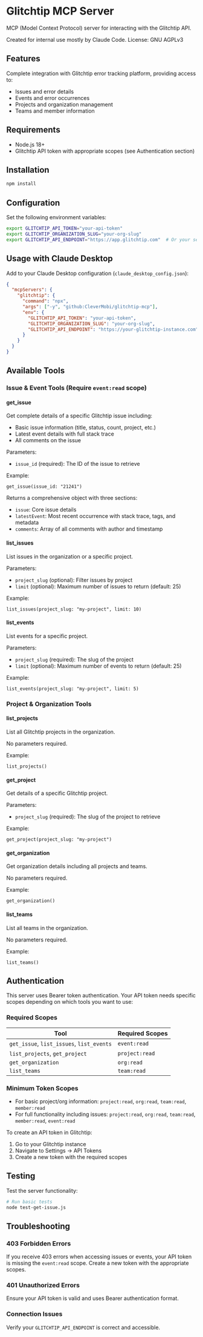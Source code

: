 # Glitchtip MCP Server

MCP (Model Context Protocol) server for interacting with the Glitchtip API.

Created for internal use mostly by Claude Code.
License: GNU AGPLv3

## Features

Complete integration with Glitchtip error tracking platform, providing access to:
- Issues and error details
- Events and error occurrences
- Projects and organization management
- Teams and member information

## Requirements

- Node.js 18+
- Glitchtip API token with appropriate scopes (see Authentication section)

## Installation

```bash
npm install
```

## Configuration

Set the following environment variables:

```bash
export GLITCHTIP_API_TOKEN="your-api-token"
export GLITCHTIP_ORGANIZATION_SLUG="your-org-slug"
export GLITCHTIP_API_ENDPOINT="https://app.glitchtip.com"  # Or your self-hosted instance
```

## Usage with Claude Desktop

Add to your Claude Desktop configuration (`claude_desktop_config.json`):

```json
{
  "mcpServers": {
    "glitchtip": {
      "command": "npx",
      "args": ["-y", "github:CleverMobi/glitchtip-mcp"],
      "env": {
        "GLITCHTIP_API_TOKEN": "your-api-token",
        "GLITCHTIP_ORGANIZATION_SLUG": "your-org-slug",
        "GLITCHTIP_API_ENDPOINT": "https://your-glitchtip-instance.com"
      }
    }
  }
}
```

## Available Tools

### Issue & Event Tools (Require `event:read` scope)

#### get_issue
Get complete details of a specific Glitchtip issue including:
- Basic issue information (title, status, count, project, etc.)
- Latest event details with full stack trace
- All comments on the issue

Parameters:
- `issue_id` (required): The ID of the issue to retrieve

Example:
```
get_issue(issue_id: "21241")
```

Returns a comprehensive object with three sections:
- `issue`: Core issue details
- `latestEvent`: Most recent occurrence with stack trace, tags, and metadata
- `comments`: Array of all comments with author and timestamp

#### list_issues
List issues in the organization or a specific project.

Parameters:
- `project_slug` (optional): Filter issues by project
- `limit` (optional): Maximum number of issues to return (default: 25)

Example:
```
list_issues(project_slug: "my-project", limit: 10)
```

#### list_events
List events for a specific project.

Parameters:
- `project_slug` (required): The slug of the project
- `limit` (optional): Maximum number of events to return (default: 25)

Example:
```
list_events(project_slug: "my-project", limit: 5)
```

### Project & Organization Tools

#### list_projects
List all Glitchtip projects in the organization.

No parameters required.

Example:
```
list_projects()
```

#### get_project
Get details of a specific Glitchtip project.

Parameters:
- `project_slug` (required): The slug of the project to retrieve

Example:
```
get_project(project_slug: "my-project")
```

#### get_organization
Get organization details including all projects and teams.

No parameters required.

Example:
```
get_organization()
```

#### list_teams
List all teams in the organization.

No parameters required.

Example:
```
list_teams()
```

## Authentication

This server uses Bearer token authentication. Your API token needs specific scopes depending on which tools you want to use:

### Required Scopes

| Tool | Required Scopes |
|------|----------------|
| `get_issue`, `list_issues`, `list_events` | `event:read` |
| `list_projects`, `get_project` | `project:read` |
| `get_organization` | `org:read` |
| `list_teams` | `team:read` |

### Minimum Token Scopes

- For basic project/org information: `project:read`, `org:read`, `team:read`, `member:read`
- For full functionality including issues: `project:read`, `org:read`, `team:read`, `member:read`, `event:read`

To create an API token in Glitchtip:
1. Go to your Glitchtip instance
2. Navigate to Settings → API Tokens
3. Create a new token with the required scopes

## Testing

Test the server functionality:
```bash
# Run basic tests
node test-get-issue.js
```

## Troubleshooting

### 403 Forbidden Errors
If you receive 403 errors when accessing issues or events, your API token is missing the `event:read` scope. Create a new token with the appropriate scopes.

### 401 Unauthorized Errors
Ensure your API token is valid and uses Bearer authentication format.

### Connection Issues
Verify your `GLITCHTIP_API_ENDPOINT` is correct and accessible.

